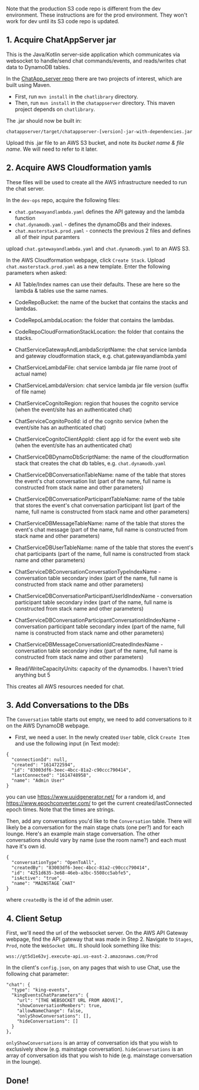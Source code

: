 Note that the production S3 code repo is different from the dev environment. These instructions are for the prod environment. They won't work for dev until its S3 code repo is updated.

## 1. Acquire ChatAppServer jar

This is the Java/Kotlin server-side application which communicates via websocket to handle/send chat commands/events, and reads/writes chat data to DynamoDB tables.

In the [ChatApp_server repo](https://github.com/kingevents/ChatApp_server) there are two projects of interest, which are built using Maven.

- First, run `mvn install` in the `chatlibrary` directory.
- Then, run `mvn install` in the `chatappserver` directory. This maven project depends on `chatlibrary`.

The .jar should now be built in:

`chatappserver/target/chatappserver-[version]-jar-with-dependencies.jar`

Upload this .jar file to an AWS S3 bucket, and note its <i>bucket name & file name</i>. We will need to refer to it later.

## 2. Acquire AWS Cloudformation yamls

These files will be used to create all the AWS infrastructure needed to run the chat server.

In the `dev-ops` repo, acquire the following files:

- `chat.gatewayandlambda.yaml` defines the API gateway and the lambda function
- `chat.dynamodb.yaml` - defines the dynamoDBs and their indexes.
- `chat.masterstack.prod.yaml` - connects the previous 2 files and defines all of their input paramters

upload `chat.gatewayandlambda.yaml` and `chat.dynamodb.yaml` to an AWS S3.

In the AWS Cloudformation webpage, click `Create Stack`. Upload `chat.masterstack.prod.yaml` as a new template. Enter the following parameters when asked:

- All Table/Index names can use their defaults. These are here so the lambda & tables use the same names.
- CodeRepoBucket: the name of the bucket that contains the stacks and lambdas.
- CodeRepoLambdaLocation: the folder that contains the lambdas.
- CodeRepoCloudFormationStackLocation: the folder that contains the stacks.
- ChatServiceGatewayAndLambdaScriptName: the chat service lambda and gateway cloudformation stack, e.g. chat.gatewayandlambda.yaml
- ChatServiceLambdaFile: chat service lambda jar file name (root of actual name)
- ChatServiceLambdaVersion: chat service lambda jar file version (suffix of file name)
- ChatServiceCognitoRegion: region that houses the cognito service (when the event/site has an authenticated chat)
- ChatServiceCognitoPoolId: id of the cognito service (when the event/site has an authenticated chat)
- ChatServiceCognitoClientAppId: client app id for the event web site (when the event/site has an authenticated chat)
- ChatServiceDBDynamoDbScriptName: the name of the cloudformation stack that creates the chat db tables, e.g. `chat.dynamodb.yaml`
- ChatServiceDBConversationTableName: name of the table that stores the event's chat conversation list (part of the name, full name is constructed from stack name and other parameters)
- ChatServiceDBConversationParticipantTableName: name of the table that stores the event's chat conversation participant list (part of the name, full name is constructed from stack name and other parameters)
- ChatServiceDBMessageTableName: name of the table that stores the event's chat message (part of the name, full name is constructed from stack name and other parameters)
- ChatServiceDBUserTableName: name of the table that stores the event's chat participants (part of the name, full name is constructed from stack name and other parameters)
- ChatServiceDBConversationConversationTypeIndexName - conversation table secondary index (part of the name, full name is constructed from stack name and other parameters)
- ChatServiceDBConversationParticipantUserIdIndexName - conversation participant table secondary index (part of the name, full name is constructed from stack name and other parameters)
- ChatServiceDBConversationParticipantConversationIdIndexName - conversation participant table secondary index (part of the name, full name is constructed from stack name and other parameters)
- ChatServiceDBMessageConversationIdCreatedIndexName - conversation table secondary index (part of the name, full name is constructed from stack name and other parameters)

- Read/WriteCapacityUnits: capacity of the dynamodbs. I haven't tried anything but 5 

This creates all AWS resources needed for chat.

## 3. Add Conversations to the DBs

The `Conversation` table starts out empty, we need to add conversations to it on the AWS DynamoDB webpage. 

- First, we need a user. In the newly created `User` table, click `Create Item` and use the following input (in Text mode):
```
{
  "connectionId": null,
  "created": "1614722594",
  "id": "83003df6-3eec-4bcc-81a2-c90ccc790414",
  "lastConnected": "1614748958",
  "name": "Admin User"
}
```
you can use https://www.uuidgenerator.net/ for a random id, and https://www.epochconverter.com/ to get the current created/lastConnected epoch times. Note that the times are strings.

Then, add any conversations you'd like to the `Conversation` table. There will likely be a conversation for the main stage chats (one per?) and for each lounge. Here's an example main stage conversation. The other conversations should vary by name (use the room name?) and each must have it's own id.
```
{
  "conversationType": "OpenToAll",
  "createdBy": "83003df6-3eec-4bcc-81a2-c90ccc790414",
  "id": "4251d635-3e68-46eb-a3bc-5508cc5abfe5",
  "isActive": "true",
  "name": "MAINSTAGE CHAT"
}
```
where `createdBy` is the id of the admin user.

## 4. Client Setup

First, we'll need the url of the websocket server. On the AWS API Gateway webpage, find the API gateway that was made in Step 2. Navigate to `Stages`, `Prod`, note the `WebSocket URL`. It should look something like this:

`wss://gt5d1e63vj.execute-api.us-east-2.amazonaws.com/Prod`

In the client's `config.json`, on any pages that wish to use Chat, use the following chat parameter:

```
"chat": {
  "type": "king-events",
  "kingEventsChatParameters": {
    "url": "[THE WEBSOCKET URL FROM ABOVE]",
    "showConversationMembers": true,
    "allowNameChange": false,
    "onlyShowConversations": [],
    "hideConversations": []
  }
},
```
`onlyShowConversations` is an array of conversation ids that you wish to exclusively show (e.g. mainstage conversation).
`hideConversations` is an array of conversation ids that you wish to hide (e.g. mainstage conversation in the lounge).

## Done!
